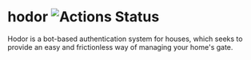 # hodor ![Actions Status](https://github.com/ggml1/hodor/workflows/build/badge.svg)


Hodor is a bot-based authentication system for houses, which seeks to provide an easy and frictionless way of managing your home's gate.
